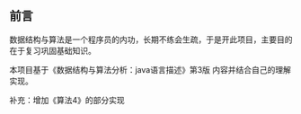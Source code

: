 ## 前言
数据结构与算法是一个程序员的内功，长期不练会生疏，于是开此项目，主要目的在于复习巩固基础知识。

本项目基于《数据结构与算法分析：java语言描述》第3版 内容并结合自己的理解实现。

补充：增加《算法4》的部分实现
